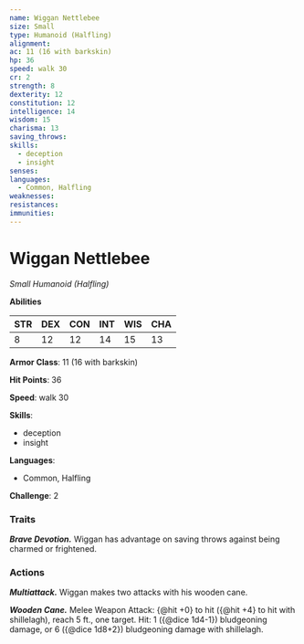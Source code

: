 ```yaml
---
name: Wiggan Nettlebee
size: Small
type: Humanoid (Halfling)
alignment: 
ac: 11 (16 with barkskin)
hp: 36
speed: walk 30
cr: 2
strength: 8
dexterity: 12
constitution: 12
intelligence: 14
wisdom: 15
charisma: 13
saving_throws:
skills:
  - deception
  - insight
senses: 
languages:
  - Common, Halfling
weaknesses:
resistances:
immunities:
---
```


# Wiggan Nettlebee

*Small Humanoid (Halfling)*

**Abilities**

| STR | DEX | CON | INT | WIS | CHA |
| --- | --- | --- | --- | --- | --- |
| 8 | 12 | 12 | 14 | 15 | 13 |

**Armor Class**: 11 (16 with barkskin)

**Hit Points**: 36

**Speed**: walk 30

**Skills**:
  - deception
  - insight

**Languages**:
  - Common, Halfling

**Challenge**: 2

### Traits
***Brave Devotion.*** Wiggan has advantage on saving throws against being charmed or frightened.

### Actions
***Multiattack.*** Wiggan makes two attacks with his wooden cane.

***Wooden Cane.*** Melee Weapon Attack: {@hit +0} to hit ({@hit +4} to hit with shillelagh), reach 5 ft., one target. Hit: 1 ({@dice 1d4-1}) bludgeoning damage, or 6 ({@dice 1d8+2}) bludgeoning damage with shillelagh.

